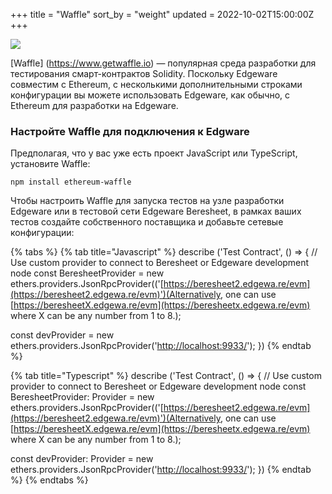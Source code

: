 +++
title = "Waffle"
sort_by = "weight"
updated = 2022-10-02T15:00:00Z
+++

![](../../../../../../../.gitbook/assets/wafflelogo.png)

[Waffle] (https://www.getwaffle.io) — популярная среда разработки для тестирования смарт-контрактов Solidity. Поскольку Edgeware совместим с Ethereum, с несколькими дополнительными строками конфигурации вы можете использовать Edgeware, как обычно, с Ethereum для разработки на Edgeware.

### Настройте Waffle для подключения к Edgware <a href="configure-waffle-to-connect-to-moonbeam" id="configure-waffle-to-connect-to-moonbeam"></a>

Предполагая, что у вас уже есть проект JavaScript или TypeScript, установите Waffle:

```
npm install ethereum-waffle
```

Чтобы настроить Waffle для запуска тестов на узле разработки Edgeware или в тестовой сети Edgeware Beresheet, в рамках ваших тестов создайте собственного поставщика и добавьте сетевые конфигурации:

{% tabs %}
{% tab title="Javascript" %}
describe ('Test Contract', () => { // Use custom provider to connect to Beresheet or Edgeware development node const BeresheetProvider = new ethers.providers.JsonRpcProvider(('[https://beresheet2.edgewa.re/evm](https://beresheet2.edgewa.re/evm)')(Alternatively, one can use [https://beresheetX.edgewa.re/evm](https://beresheetx.edgewa.re/evm) where X can be any number from 1 to 8.); 

const devProvider = new ethers.providers.JsonRpcProvider('[http://localhost:9933/](http://localhost:9933)'); })
{% endtab %}

{% tab title="Typescript" %}
describe ('Test Contract', () => { // Use custom provider to connect to Beresheet or Edgeware development node const BeresheetProvider: Provider = new ethers.providers.JsonRpcProvider(('[https://beresheet2.edgewa.re/evm](https://beresheet2.edgewa.re/evm)')(Alternatively, one can use [https://beresheetX.edgewa.re/evm](https://beresheetx.edgewa.re/evm) where X can be any number from 1 to 8.); 

const devProvider: Provider = new ethers.providers.JsonRpcProvider('[http://localhost:9933/](http://localhost:9933)'); })
{% endtab %}
{% endtabs %}
